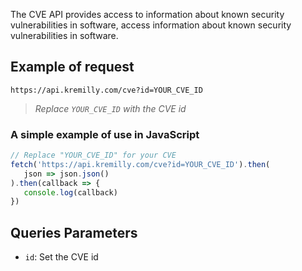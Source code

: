 The CVE API provides access to information about known security vulnerabilities in software, access information about known security vulnerabilities in software.

## Example of request

```shell
https://api.kremilly.com/cve?id=YOUR_CVE_ID
```

> *Replace `YOUR_CVE_ID` with the CVE id*

### A simple example of use in JavaScript

```javascript
// Replace "YOUR_CVE_ID" for your CVE
fetch('https://api.kremilly.com/cve?id=YOUR_CVE_ID').then(
   json => json.json()
).then(callback => { 
   console.log(callback) 
})
```

## Queries Parameters

* `id`: Set the CVE id
